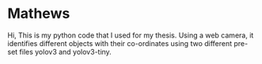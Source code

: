 # Mathews

Hi, This is my python code that I used for my thesis. Using a web camera, it identifies different objects with their co-ordinates using two different pre-set files yolov3 and yolov3-tiny.
